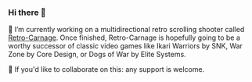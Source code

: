 ### Hi there 👋

🔭 I’m currently working on a multidirectional retro scrolling shooter called [Retro-Carnage](https://github.com/huddeldaddel/retro-carnage). Once finished, Retro-Carnage is hopefully going to be a worthy successor of classic video games like Ikari Warriors by SNK, War Zone by Core Design, or Dogs of War by Elite Systems.

👯 If you'd like to collaborate on this: any support is welcome.